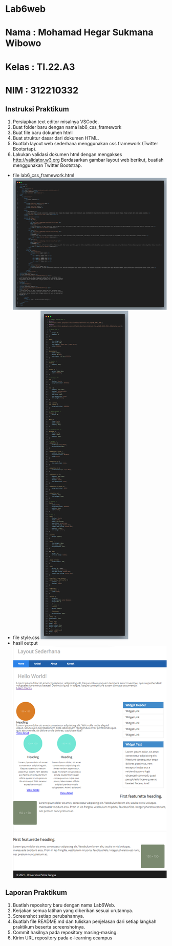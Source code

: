 # Lab6web
# Nama : Mohamad Hegar Sukmana Wibowo
# Kelas : TI.22.A3
# NIM : 312210332

## Instruksi Praktikum
1. Persiapkan text editor misalnya VSCode.
2. Buat folder baru dengan nama lab6_css_framework
3. Buat file baru dokumen html
4. Buat struktur dasar dari dokumen HTML.
5. Buatlah layout web sederhana menggunakan css framework (Twitter Bootsrtap).
6. Lakukan validasi dokumen html dengan mengakses http://validator.w3.org
Berdasarkan gambar layout web berikut, buatlah menggunakan Twitter Bootstrap.

* file lab6_css_framework.html
![gambar](img/code.1.png)
* file style.css
![gambar](img/code.2.png)
* hasil output
![gambar](img/ss1.png)

## Laporan Praktikum
1. Buatlah repository baru dengan nama Lab6Web.
2. Kerjakan semua latihan yang diberikan sesuai urutannya.
3. Screenshot setiap perubahannya.
4. Buatlah file README.md dan tuliskan penjelasan dari setiap langkah praktikum beserta screenshotnya.
5. Commit hasilnya pada repository masing-masing.
6. Kirim URL repository pada e-learning ecampus